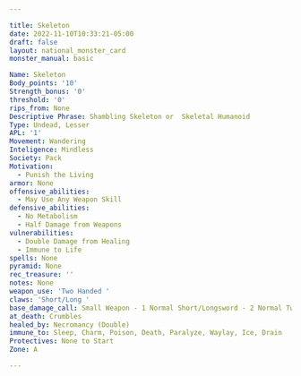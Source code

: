 ```yaml
---

title: Skeleton
date: 2022-11-10T10:33:21-05:00
draft: false
layout: national_monster_card
monster_manual: basic

Name: Skeleton
Body_points: '10'
Strength_bonus: '0'
threshold: '0'
rips_from: None
Descriptive Phrase: Shambling Skeleton or  Skeletal Humanoid
Type: Undead, Lesser
APL: '1'
Movement: Wandering
Inteligence: Mindless
Society: Pack
Motivation: 
  - Punish the Living
armor: None
offensive_abilities: 
  - May Use Any Weapon Skill
defensive_abilities: 
  - No Metabolism 
  - Half Damage from Weapons
vulnerabilities: 
  - Double Damage from Healing 
  - Immune to Life
spells: None
pyramid: None
rec_treasure: ''
notes: None
weapon_use: 'Two Handed '
claws: 'Short/Long '
base_damage_call: Small Weapon - 1 Normal Short/Longsword - 2 Normal Two handed - 3 Normal
at_death: Crumbles
healed_by: Necromancy (Double)
immune_to: Sleep, Charm, Poison, Death, Paralyze, Waylay, Ice, Drain
Protectives: None to Start
Zone: A

---
```

